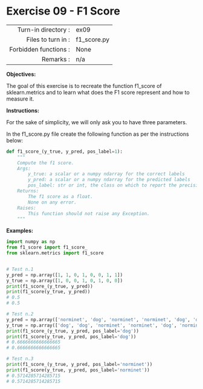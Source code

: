  # Exercise 09 - F1 Score

|                         |                         |
| -----------------------:| ----------------------- |
|   Turn-in directory :   |  ex09                   |
|   Files to turn in :    |  f1_score.py            |
|   Forbidden functions : |  None                   |
|   Remarks :             |  n/a                    |

**Objectives:**

The goal of this exercise is to recreate the function f1_score of sklearn.metrics and to learn what does the F1 score represent and how to measure it.

**Instructions:**

For the sake of simplicity, we will only ask you to have three parameters.

In the f1_score.py file create the following function as per the instructions below:
```python
def f1_score_(y_true, y_pred, pos_label=1):
    """
    Compute the f1 score.
    Args:
        y_true: a scalar or a numpy ndarray for the correct labels
        y_pred: a scalar or a numpy ndarray for the predicted labels
        pos_label: str or int, the class on which to report the precision_score (default=1)
    Returns: 
        The f1 score as a float.
        None on any error.
    Raises:
        This function should not raise any Exception.
    """
```

**Examples:**
```python
import numpy as np
from f1_score import f1_score_
from sklearn.metrics import f1_score


# Test n.1
y_pred = np.array([1, 1, 0, 1, 0, 0, 1, 1])
y_true = np.array([1, 0, 0, 1, 0, 1, 0, 0])
print(f1_score_(y_true, y_pred))
print(f1_score(y_true, y_pred))
# 0.5
# 0.5

# Test n.2
y_pred = np.array(['norminet', 'dog', 'norminet', 'norminet', 'dog', 'dog', 'dog', 'dog'])
y_true = np.array(['dog', 'dog', 'norminet', 'norminet', 'dog', 'norminet', 'dog', 'norminet'])
print(f1_score_(y_true, y_pred, pos_label='dog'))
print(f1_score(y_true, y_pred, pos_label='dog'))
# 0.6666666666666665
# 0.6666666666666665

# Test n.3
print(f1_score_(y_true, y_pred, pos_label='norminet'))
print(f1_score(y_true, y_pred, pos_label='norminet'))
# 0.5714285714285715
# 0.5714285714285715
```
